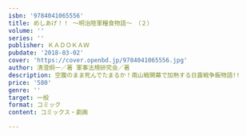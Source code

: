 ```yaml
---
isbn: '9784041065556'
title: めしあげ！！ ～明治陸軍糧食物語～　（２）
volume: ''
series: ''
publisher: ＫＡＤＯＫＡＷ
pubdate: '2018-03-02'
cover: 'https://cover.openbd.jp/9784041065556.jpg'
author: 清澄炯一／著 軍事法規研究会／著
description: 空腹のまま死んでたまるか！南山戦開幕で加熱する日露戦争飯物語!!
price: '580'
genre: ''
target: 一般
format: コミック
content: コミックス・劇画

---
```

